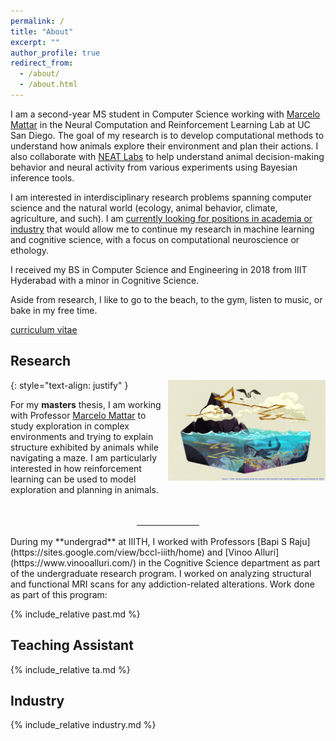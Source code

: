 ```yaml
---
permalink: /
title: "About"
excerpt: ""
author_profile: true
redirect_from: 
  - /about/
  - /about.html
---
```


I am a second-year MS student in Computer Science working with [Marcelo Mattar](https://mattarlab.ucsd.edu) in the Neural Computation and Reinforcement Learning Lab at UC San Diego. The goal of my research is to develop computational methods to understand how animals explore their environment and plan their actions. I also collaborate with [NEAT Labs](https://neatlabs.ucsd.edu/index.html) to help understand animal decision-making behavior and neural activity from various experiments using Bayesian inference tools.

I am interested in interdisciplinary research problems spanning computer science and the natural world (ecology, animal behavior, climate, agriculture, and such). I am <u>currently looking for positions in academia or industry</u> that would allow me to continue my research in machine learning and cognitive science, with a focus on computational neuroscience or ethology.

I received my BS in Computer Science and Engineering in 2018 from IIIT Hyderabad with a minor in Cognitive Science.

[//]: # (Visit [Past]&#40;past&#41; for more.)

Aside from research, I like to go to the beach, to the gym, listen to music, or bake in my free time.

[//]: # (Check out my [Bookshelf]&#40;bookshelf.md&#41; to know more.)

[curriculum vitae ](cv)


[//]: # (Research)
[//]: # (I am interested in interdisciplinary research problems spanning computer science and naturalistic world &#40;particularly ecology, ethology, and earth sciences&#41;. I like to use a combination of experimental, observational and computational approaches to understand and decipher hidden structure in the natural world.)

Research
--------

{: style="text-align: justify" }
<img src="/images/woot.jpeg" alt="pretty picture" width="50%" style="padding-left: 1%; float: right;">

For my **masters** thesis, I am working with Professor [Marcelo Mattar](https://mattarlab.ucsd.edu) to study exploration in complex environments and trying to explain structure exhibited by animals while navigating a maze. I am particularly interested in how reinforcement learning can be used to model exploration and planning in animals.
<br/>
<br/>
<br/>
<div><hr style="width:20%; margin: auto"></div>
<br/>
During my **undergrad** at IIITH, I worked with Professors [Bapi S Raju](https://sites.google.com/view/bccl-iiith/home) and [Vinoo Alluri](https://www.vinooalluri.com/) in the Cognitive Science department as part of the undergraduate research program. I worked on analyzing structural and functional MRI scans for any addiction-related alterations. Work done as part of this program:

{% include_relative past.md %}


Teaching Assistant
------------------
{% include_relative ta.md %}


Industry
--------
{% include_relative industry.md %}
